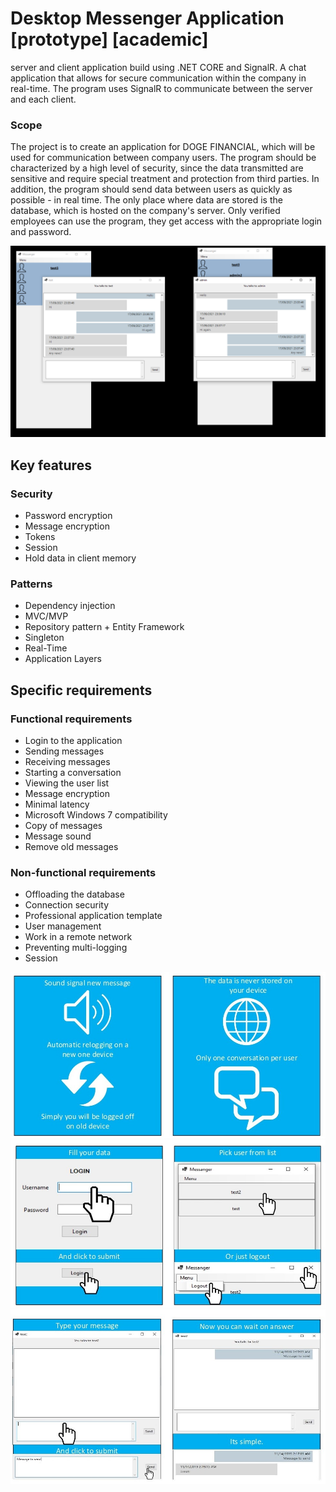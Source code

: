 # Desktop Messenger Application [prototype] [academic]
server and client application build using .NET CORE and SignalR. A chat application that allows for secure communication within the company in real-time. The program uses SignalR to communicate between the server and each client.

### Scope
The project is to create an application for DOGE FINANCIAL, which will be used for communication between company users. The program should be characterized by a high level of security, since the data transmitted are sensitive and require special treatment and protection from third parties. In addition, the program should send data between users as quickly as possible - in real time. The only place where data are stored is the database, which is hosted on the company's server. Only verified employees can use the program, they get access with the appropriate login and password.

![App overview 4](./Images/4.PNG)

## Key features
### Security 
- Password encryption 
- Message encryption 
- Tokens
- Session
- Hold data in client memory 

### Patterns
- Dependency injection 
- MVC/MVP 
- Repository pattern + Entity Framework 
- Singleton
- Real-Time 
- Application Layers 

## Specific requirements
### Functional requirements
- Login to the application
- Sending messages 
- Receiving messages 
- Starting a conversation 
- Viewing the user list 
- Message encryption 
- Minimal latency 
- Microsoft Windows 7 compatibility 
- Copy of messages 
- Message sound 
- Remove old messages 
 ### Non-functional requirements 
- Offloading the database 
- Connection security 
- Professional application template 
- User management 
- Work in a remote network 
- Preventing multi-logging 
- Session

![App overview 3](./Images/3.jpg)
![App overview 1](./Images/1.jpg)
![App overview 2](./Images/2.jpg)



